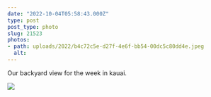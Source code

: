 ```yaml
---
date: "2022-10-04T05:58:43.000Z"
type: post 
post_type: photo
slug: 21523
photos: 
- path: uploads/2022/b4c72c5e-d27f-4e6f-bb54-00dc5c80dd4e.jpeg
  alt: 
---
```

Our backyard view for the week in kauai. 


![](/uploads/2022/b4c72c5e-d27f-4e6f-bb54-00dc5c80dd4e.jpeg)
